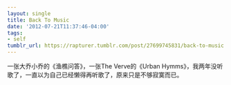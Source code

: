 ```yaml
---
layout: single
title: Back To Music
date: '2012-07-21T11:37:46-04:00'
tags:
- self
tumblr_url: https://rapturer.tumblr.com/post/27699745831/back-to-music
---
```

一张大乔小乔的《渔樵问答》，一张The Verve的《Urban Hymms》，我两年没听歌了，一直以为自己已经懒得再听歌了，原来只是不够寂寞而已。

